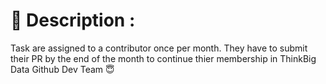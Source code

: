 # :memo: Description :
Task are assigned to a contributor once per month.
They have to submit their PR by the end of the month to continue thier membership in ThinkBig Data Github Dev Team :innocent:
